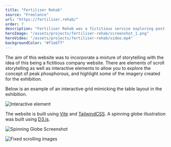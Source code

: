 ```yaml
---
title: "Fertiliser Rehab"
source: "Freelance"
url: "https://fertiliser.rehab/"
order: 7
description: "Fertiliser Rehab was a fictitious service exploring post-peak phosphorus times coming in the future, part of the Inspiration Forum LAB organized by Ji.hlava. A website was designed to complement the physical exhibition and explore in more depth the concepts and ideas on display."
heroImage: "/assets/projects/fertiliser-rehab/screenshot_1.png"
heroVideo: "/assets/projects/fertiliser-rehab/video.mp4"
backgroundColor: "#f1e6f7"
---
```


The aim of this website was to incorporate a mixture of storytelling with the idea of this being a fictitious company website. There are elements of scroll storytelling as well as interactive elements to allow you to explore the concept of peak phosphorous, and highlight some of the imagery created for the exhibition.

Below is an example of an interactive grid mimicking the table layout in the exhibition.

![Interactive element](/assets/projects/fertiliser-rehab/screenshot_2.png)

The website is built using [Vite](https://vitejs.dev) and [TailwindCSS](https://tailwindcss.com). A spinning globe illustration was built using [D3.js](https://d3js.org).

![Spinning Globe Screenshot](/assets/projects/fertiliser-rehab/screenshot_3.png)

![Fixed scrolling images](/assets/projects/fertiliser-rehab/screenshot_4.png)

